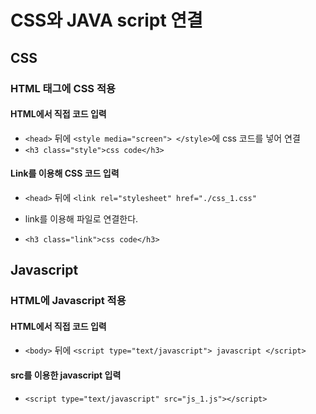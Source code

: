 # CSS와 JAVA script 연결

## CSS

### HTML 태그에 CSS 적용

#### HTML에서 직접 코드 입력

- `<head>` 뒤에 `<style media="screen"> </style>`에 css 코드를 넣어 연결 
- `<h3 class="style">css code</h3>`



#### Link를 이용해 CSS 코드 입력

- `<head>` 뒤에 `<link rel="stylesheet" href="./css_1.css"`


- link를 이용해 파일로 연결한다.
- `<h3 class="link">css code</h3>`



## Javascript

### HTML에 Javascript 적용

#### HTML에서 직접 코드 입력

- `<body>` 뒤에 `<script type="text/javascript"> javascript </script>`



#### src를 이용한 javascript 입력

- `<script type="text/javascript" src="js_1.js"></script>`

